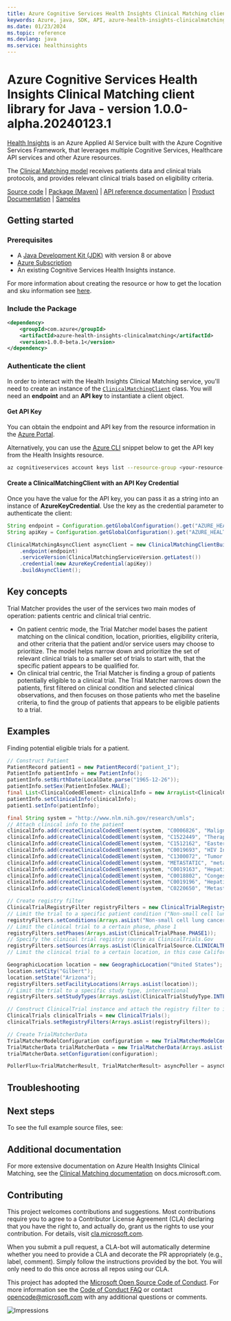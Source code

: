 ```yaml
---
title: Azure Cognitive Services Health Insights Clinical Matching client library for Java
keywords: Azure, java, SDK, API, azure-health-insights-clinicalmatching, healthinsights
ms.date: 01/23/2024
ms.topic: reference
ms.devlang: java
ms.service: healthinsights
---
```

# Azure Cognitive Services Health Insights Clinical Matching client library for Java - version 1.0.0-alpha.20240123.1 


[Health Insights][health_insights] is an Azure Applied AI Service built with the Azure Cognitive Services Framework, that leverages multiple Cognitive Services, Healthcare API services and other Azure resources.

The [Clinical Matching model][clinical_matching_docs] receives patients data and clinical trials protocols, and provides relevant clinical trials based on eligibility criteria.

[Source code][source_code] | [Package (Maven)][package] | [API reference documentation][clinical_matching_api_documentation] | [Product Documentation][product_documentation] | [Samples][samples_location]


## Getting started

### Prerequisites

- A [Java Development Kit (JDK)][jdk_link] with version 8 or above
- [Azure Subscription][azure_subscription]
- An existing Cognitive Services Health Insights instance.

For more information about creating the resource or how to get the location and sku information see [here][cognitive_resource_cli].

### Include the Package

[//]: # ({x-version-update-start;com.azure:azure-health-insights-clinicalmatching;current})

```xml
<dependency>
    <groupId>com.azure</groupId>
    <artifactId>azure-health-insights-clinicalmatching</artifactId>
    <version>1.0.0-beta.1</version>
</dependency>
```

[//]: # ({x-version-update-end})

### Authenticate the client

In order to interact with the Health Insights Clinical Matching service, you'll need to create an instance of the [`ClinicalMatchingClient`][clinical_matching_client_class] class.  You will need an **endpoint** and an **API key** to instantiate a client object.  

#### Get API Key

You can obtain the endpoint and API key from the resource information in the [Azure Portal][azure_portal].

Alternatively, you can use the [Azure CLI][azure_cli] snippet below to get the API key from the Health Insights resource.

```bash
az cognitiveservices account keys list --resource-group <your-resource-group-name> --name <your-resource-name>
```

#### Create a ClinicalMatchingClient with an API Key Credential

Once you have the value for the API key, you can pass it as a string into an instance of **AzureKeyCredential**. Use the key as the credential parameter
to authenticate the client:

```Java com.azure.health.insights.cancerprofiling.clinicalmatching
String endpoint = Configuration.getGlobalConfiguration().get("AZURE_HEALTH_INSIGHTS_ENDPOINT");
String apiKey = Configuration.getGlobalConfiguration().get("AZURE_HEALTH_INSIGHTS_API_KEY");

ClinicalMatchingAsyncClient asyncClient = new ClinicalMatchingClientBuilder()
    .endpoint(endpoint)
    .serviceVersion(ClinicalMatchingServiceVersion.getLatest())
    .credential(new AzureKeyCredential(apiKey))
    .buildAsyncClient();
```

## Key concepts

Trial Matcher provides the user of the services two main modes of operation: patients centric and clinical trial centric.
- On patient centric mode, the Trial Matcher model bases the patient matching on the clinical condition, location, priorities, eligibility criteria, and other criteria that the patient and/or service users may choose to prioritize. The model helps narrow down and prioritize the set of relevant clinical trials to a smaller set of trials to start with, that the specific patient appears to be qualified for.
- On clinical trial centric, the Trial Matcher is finding a group of patients potentially eligible to a clinical trial. The Trial Matcher narrows down the patients, first filtered on clinical condition and selected clinical observations, and then focuses on those patients who met the baseline criteria, to find the group of patients that appears to be eligible patients to a trial.

## Examples

Finding potential eligible trials for a patient.
<!--
- [SampleMatchTrialsSync.java](https://github.com/Azure/azure-sdk-for-java/blob/main/sdk/healthinsights/azure-health-insights-clinicalmatching/src/samples/java/com/azure/health/insights/clinicalmatching/SampleMatchTrialsSync.java).
-->
```Java com.azure.health.insights.clinicalmatching.findtrials
// Construct Patient
PatientRecord patient1 = new PatientRecord("patient_1");
PatientInfo patientInfo = new PatientInfo();
patientInfo.setBirthDate(LocalDate.parse("1965-12-26"));
patientInfo.setSex(PatientInfoSex.MALE);
final List<ClinicalCodedElement> clinicalInfo = new ArrayList<ClinicalCodedElement>();
patientInfo.setClinicalInfo(clinicalInfo);
patient1.setInfo(patientInfo);

final String system = "http://www.nlm.nih.gov/research/umls";
// Attach clinical info to the patient
clinicalInfo.add(createClinicalCodedElement(system, "C0006826", "Malignant Neoplasms", "true"));
clinicalInfo.add(createClinicalCodedElement(system, "C1522449", "Therapeutic radiology procedure", "true"));
clinicalInfo.add(createClinicalCodedElement(system, "C1512162", "Eastern Cooperative Oncology Group", "1"));
clinicalInfo.add(createClinicalCodedElement(system, "C0019693", "HIV Infections", "false"));
clinicalInfo.add(createClinicalCodedElement(system, "C1300072", "Tumor stage", "2"));
clinicalInfo.add(createClinicalCodedElement(system, "METASTATIC", "metastatic", "true"));
clinicalInfo.add(createClinicalCodedElement(system, "C0019163", "Hepatitis B", "false"));
clinicalInfo.add(createClinicalCodedElement(system, "C0018802", "Congestive heart failure", "true"));
clinicalInfo.add(createClinicalCodedElement(system, "C0019196", "Hepatitis C", "false"));
clinicalInfo.add(createClinicalCodedElement(system, "C0220650", "Metastatic malignant neoplasm to brain", "true"));

// Create registry filter
ClinicalTrialRegistryFilter registryFilters = new ClinicalTrialRegistryFilter();
// Limit the trial to a specific patient condition ("Non-small cell lung cancer")
registryFilters.setConditions(Arrays.asList("Non-small cell lung cancer"));
// Limit the clinical trial to a certain phase, phase 1
registryFilters.setPhases(Arrays.asList(ClinicalTrialPhase.PHASE1));
// Specify the clinical trial registry source as ClinicalTrials.Gov
registryFilters.setSources(Arrays.asList(ClinicalTrialSource.CLINICALTRIALS_GOV));
// Limit the clinical trial to a certain location, in this case California, USA

GeographicLocation location = new GeographicLocation("United States");
location.setCity("Gilbert");
location.setState("Arizona");
registryFilters.setFacilityLocations(Arrays.asList(location));
// Limit the trial to a specific study type, interventional
registryFilters.setStudyTypes(Arrays.asList(ClinicalTrialStudyType.INTERVENTIONAL));

// Construct ClinicalTrial instance and attach the registry filter to it.
ClinicalTrials clinicalTrials = new ClinicalTrials();
clinicalTrials.setRegistryFilters(Arrays.asList(registryFilters));

// Create TrialMatcherData
TrialMatcherModelConfiguration configuration = new TrialMatcherModelConfiguration(clinicalTrials);
TrialMatcherData trialMatcherData = new TrialMatcherData(Arrays.asList(patient1));
trialMatcherData.setConfiguration(configuration);

PollerFlux<TrialMatcherResult, TrialMatcherResult> asyncPoller = asyncClient.beginMatchTrials(trialMatcherData);
```

## Troubleshooting

## Next steps

To see the full example source files, see:
<!--
This code sample show common scenario operation with the Azure Health Insights Clinical Matching library. More samples can be found under the [samples](https://github.com/Azure/azure-sdk-for-java/blob/main/sdk/healthinsights/azure-health-insights-clinicalmatching/src/samples/java/com/azure/health/insights/) directory.
-->

## Additional documentation
For more extensive documentation on Azure Health Insights Clinical Matching, see the [Clinical Matching documentation][clinical_matching_docs] on docs.microsoft.com.


## Contributing

This project welcomes contributions and suggestions. Most contributions require you to agree to a Contributor License Agreement (CLA) declaring that you have the right to, and actually do, grant us the rights to use your contribution. For details, visit [cla.microsoft.com][cla].

When you submit a pull request, a CLA-bot will automatically determine whether you need to provide a CLA and decorate the PR appropriately (e.g., label, comment). Simply follow the instructions provided by the bot. You will only need to do this once across all repos using our CLA.

This project has adopted the [Microsoft Open Source Code of Conduct][code_of_conduct]. For more information see the [Code of Conduct FAQ][coc_faq] or contact [opencode@microsoft.com][coc_contact] with any additional questions or comments.

<!-- LINKS -->
[cla]: https://cla.microsoft.com
[code_of_conduct]: https://opensource.microsoft.com/codeofconduct/
[coc_faq]: https://opensource.microsoft.com/codeofconduct/faq/
[coc_contact]: mailto:opencode@microsoft.com
[azure_subscription]: https://azure.microsoft.com/free/
[cognitive_resource_cli]: /azure/cognitive-services/cognitive-services-apis-create-account-cli
[jdk_link]: /java/azure/jdk/?view=azure-java-stable
[azure_cli]: /cli/azure
[azure_portal]: https://portal.azure.com
[health_insights]: https://learn.microsoft.com/azure/azure-health-insights/overview?branch=main
[clinical_matching_docs]: https://learn.microsoft.com/azure/azure-health-insights/trial-matcher/overview
[clinical_matching_client_class]: https://github.com/Azure/azure-sdk-for-java/blob/main/sdk/healthinsights/azure-health-insights-clinicalmatching/src/main/java/com/azure/health/insights/clinicalmatching/ClinicalMatchingClient.java
[package]: https://central.sonatype.com/artifact/com.azure/azure-health-insights-clinicalmatching
[source_code]: https://github.com/Azure/azure-sdk-for-java/blob/main/sdk/healthinsights/azure-health-insights-clinicalmatching/src/
[clinical_matching_api_documentation]: https://learn.microsoft.com/rest/api/cognitiveservices/healthinsights/trial-matcher
[product_documentation]: https://learn.microsoft.com/azure/azure-health-insights/trial-matcher/
[samples_location]: https://github.com/Azure/azure-sdk-for-java/tree/main/sdk/healthinsights/azure-health-insights-clinicalmatching/src/samples
![Impressions](https://azure-sdk-impressions.azurewebsites.net/api/impressions/azure-sdk-for-java%2Fsdk%healthinsights%2Fazure-health-insights-clinicalmatching%2FREADME.png)

